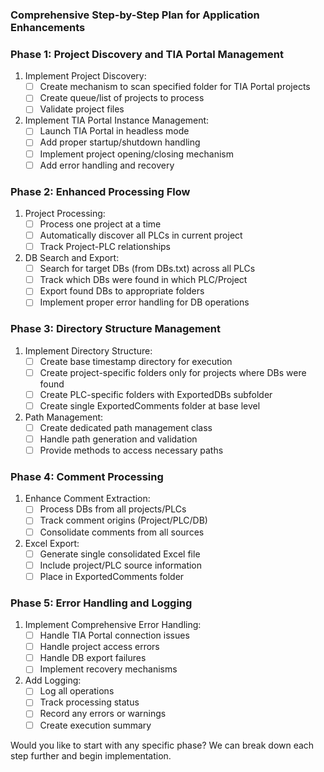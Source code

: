 ### Comprehensive Step-by-Step Plan for Application Enhancements

### Phase 1: Project Discovery and TIA Portal Management
1. Implement Project Discovery:
   - [ ] Create mechanism to scan specified folder for TIA Portal projects
   - [ ] Create queue/list of projects to process
   - [ ] Validate project files

2. Implement TIA Portal Instance Management:
   - [ ] Launch TIA Portal in headless mode
   - [ ] Add proper startup/shutdown handling
   - [ ] Implement project opening/closing mechanism
   - [ ] Add error handling and recovery

### Phase 2: Enhanced Processing Flow
1. Project Processing:
   - [ ] Process one project at a time
   - [ ] Automatically discover all PLCs in current project
   - [ ] Track Project-PLC relationships

2. DB Search and Export:
   - [ ] Search for target DBs (from DBs.txt) across all PLCs
   - [ ] Track which DBs were found in which PLC/Project
   - [ ] Export found DBs to appropriate folders
   - [ ] Implement proper error handling for DB operations

### Phase 3: Directory Structure Management
1. Implement Directory Structure:
   - [ ] Create base timestamp directory for execution
   - [ ] Create project-specific folders only for projects where DBs were found
   - [ ] Create PLC-specific folders with ExportedDBs subfolder
   - [ ] Create single ExportedComments folder at base level

2. Path Management:
   - [ ] Create dedicated path management class
   - [ ] Handle path generation and validation
   - [ ] Provide methods to access necessary paths

### Phase 4: Comment Processing
1. Enhance Comment Extraction:
   - [ ] Process DBs from all projects/PLCs
   - [ ] Track comment origins (Project/PLC/DB)
   - [ ] Consolidate comments from all sources

2. Excel Export:
   - [ ] Generate single consolidated Excel file
   - [ ] Include project/PLC source information
   - [ ] Place in ExportedComments folder

### Phase 5: Error Handling and Logging
1. Implement Comprehensive Error Handling:
   - [ ] Handle TIA Portal connection issues
   - [ ] Handle project access errors
   - [ ] Handle DB export failures
   - [ ] Implement recovery mechanisms

2. Add Logging:
   - [ ] Log all operations
   - [ ] Track processing status
   - [ ] Record any errors or warnings
   - [ ] Create execution summary

Would you like to start with any specific phase? We can break down each step further and begin implementation.
